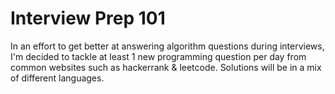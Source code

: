# Interview Prep 101
In an effort to get better at answering algorithm questions during interviews, I'm decided to tackle at least 1 new programming question per day from common websites such as hackerrank & leetcode. Solutions will be in a mix of different languages.
